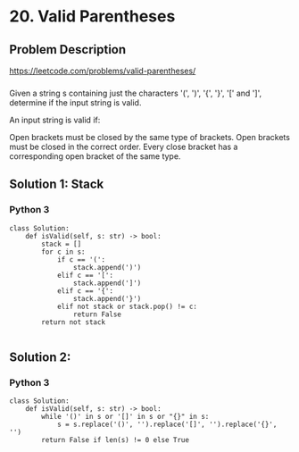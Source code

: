 # 20. Valid Parentheses

## Problem Description
https://leetcode.com/problems/valid-parentheses/
###
Given a string s containing just the characters '(', ')', '{', '}', '[' and ']', determine if the input string is valid.

An input string is valid if:

Open brackets must be closed by the same type of brackets.
Open brackets must be closed in the correct order.
Every close bracket has a corresponding open bracket of the same type.

## Solution 1: Stack
### Python 3
```
class Solution:
    def isValid(self, s: str) -> bool:
        stack = []
        for c in s:
            if c == '(':
                stack.append(')')
            elif c == '[':
                stack.append(']')
            elif c == '{':
                stack.append('}')
            elif not stack or stack.pop() != c:
                return False
        return not stack
        
```


## Solution 2:
### Python 3
```
class Solution:
    def isValid(self, s: str) -> bool:
        while '()' in s or '[]' in s or "{}" in s:
            s = s.replace('()', '').replace('[]', '').replace('{}', '')
        return False if len(s) != 0 else True
```

        
      
